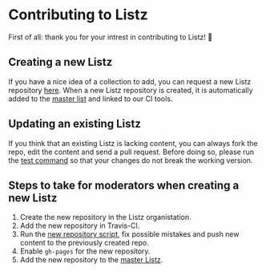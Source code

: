 # Contributing to Listz

First of all: thank you for your intrest in contributing to Listz! 🎉

## Creating a new Listz

If you have a nice idea of a collection to add, you can request a new Listz repository [here](https://github.com/listz/listz/issues/new?template=request-a-new-listz-repository.md). When a new Listz repository is created, it is automatically added to the [master list](https://github.com/listz/listz-all) and linked to our CI tools.

## Updating an existing Listz

If you think that an existing Listz is lacking content, you can always fork the repo, edit the content and send a pull request. Before doing so, please run the [test command](https://github.com/listz/listz-template#how-to-use) so that your changes do not break the working version.

## Steps to take for moderators when creating a new Listz

1. Create the new repository in the Listz organistation.
2. Add the new repository in Travis-CI.
3. Run the [new repository script](https://github.com/listz/listz-template/blob/master/new.sh), fix possible mistakes and push new content to the previously created repo.
4. Enable `gh-pages` for the new repository.
5. Add the new repository to the [master Listz](https://github.com/listz/listz-all).

